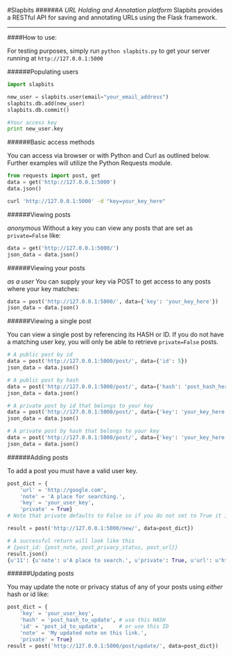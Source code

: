 #Slapbits 
######_A URL Holding and Annotation platform_
Slapbits provides a RESTful API for saving and annotating URLs using the Flask framework.

***
####How to use:

For testing purposes, simply run `python slapbits.py` to get your server running at `http://127.0.0.1:5000`

######Populating users
```Python
import slapbits

new_user = slapbits.user(email="your_email_address")
slapbits.db.add(new_user)
slapbits.db.commit()

#Your access key
print new_user.key
```

######Basic access methods

You can access via browser or with Python and Curl as outlined below. Further examples will utilize the Python Requests module.
```Python
from requests import post, get
data = get('http://127.0.0.1:5000')
data.json()
```
```Bash
curl 'http://127.0.0.1:5000' -d "key=your_key_here"
```

######Viewing posts 

_anonymous_ Without a key you can view any posts that are set as `private=False` like:
```Python
data = get('http://127.0.0.1:5000/')
json_data = data.json()
```

######Viewing your posts 

_as a user_ You can supply your key via POST to get access to any posts where your key matches:
```Python
data = post('http://127.0.0.1:5000/', data={'key': 'your_key_here'})
json_data = data.json()
```

######Viewing a single post

You can view a single post by referencing its HASH or ID. If you do not have a matching user key, you will only be able to retrieve `private=False` posts.
```Python
# A public post by id
data = post('http://127.0.0.1:5000/post/', data={'id': 5})
json_data = data.json()

# A public post by hash
data = post('http://127.0.0.1:5000/post/', data={'hash': 'post_hash_here'})
json_data = data.json()

# A private post by id that belongs to your key
data = post('http://127.0.0.1:5000/post/', data={'key': 'your_key_here', 'id': 'post_hash_here'})
json_data = data.json()

# A private post by hash that belongs to your key
data = post('http://127.0.0.1:5000/post/', data={'key': 'your_key_here', 'hash': 'post_hash_here'})
json_data = data.json()
```

######Adding posts

To add a post you must have a valid user key.
```Python
post_dict = {
    'url' = 'http://google.com',
    'note' = 'A place for searching.',
    'key' = 'your_user_key',
    'private' = True}
# Note that private defaults to False so if you do not set to True it is visible to all

result = post('http://127.0.0.1:5000/new/', data=post_dict})

# A successful return will look like this
# {post_id: {post_note, post_privacy_status, post_url}}
result.json()
{u'11': {u'note': u'A place to search.', u'private': True, u'url': u'http://google.com/'}} 
```

######Updating posts

You may update the note or privacy status of any of your posts using _either_ hash or id like:
```Python
post_dict = {
    'key' = 'your_user_key',
    'hash' = 'post_hash_to_update', # use this HASH
    'id' = 'post_id_to_update',     # or use this ID
    'note' = 'My updated note on this link.',
    'private' = True}
result = post('http://127.0.0.1:5000/post/update/', data=post_dict})
```
